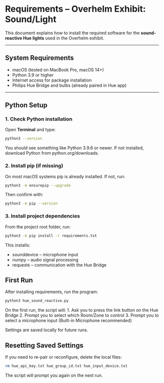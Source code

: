 
# Requirements – Overhelm Exhibit: Sound/Light

This document explains how to install the required software for the **sound-reactive Hue lights** used in the Overhelm exhibit.

---

## System Requirements

- macOS (tested on MacBook Pro, macOS 14+)  
- Python 3.9 or higher  
- Internet access for package installation  
- Philips Hue Bridge and bulbs (already paired in Hue app)  

---

## Python Setup

### 1. Check Python installation
Open **Terminal** and type:
```bash
python3 --version
```

You should see something like Python 3.9.6 or newer.
If not installed, download Python from python.org/downloads.


### 2. Install pip (if missing)

On most macOS systems pip is already installed. If not, run:
``` bash
python3 -m ensurepip --upgrade
```
Then confirm with:
``` bash
python3 -m pip --version
```

### 3. Install project dependencies

From the project root folder, run:
``` bash
python3 -m pip install -r requirements.txt
```
This installs:
- sounddevice – microphone input
- numpy – audio signal processing
- requests – communication with the Hue Bridge


## First Run

After installing requirements, run the program:
``` bash
python3 hue_sound_reactive.py
```

On the first run, the script will:
	1.	Ask you to press the link button on the Hue Bridge
	2.	Prompt you to select which Room/Zone to control
	3.	Prompt you to select a microphone input (Built-in Microphone recommended)

Settings are saved locally for future runs.

## Resetting Saved Settings

If you need to re-pair or reconfigure, delete the local files:

``` bash
rm hue_api_key.txt hue_group_id.txt hue_input_device.txt
```

The script will prompt you again on the next run.
